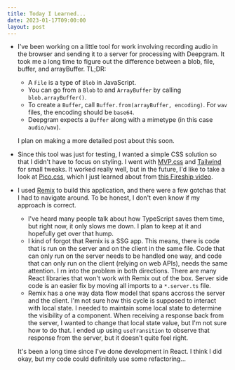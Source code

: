 ```yaml
---
title: Today I Learned...
date: 2023-01-17T09:00:00
layout: post
---
```


- I've been working on a little tool for work involving recording audio in the browser and sending it to a 
server for processing with Deepgram. It took me a long time to figure out the difference between a blob, file,
buffer, and arrayBuffer. TL;DR:
  - A `File` is a type of `Blob` in JavaScript.
  - You can go from a `Blob` to and `ArrayBuffer` by calling `blob.arrayBuffer()`.
  - To create a `Buffer`, call `Buffer.from(arrayBuffer, encoding)`. For `wav` files, the encoding should be `base64`.
  - Deepgram expects a `Buffer` along with a mimetype (in this case `audio/wav`).

  I plan on making a more detailed post about this soon.
- Since this tool was just for testing, I wanted a simple CSS solution so that I didn't have to focus on styling.
I went with [MVP.css](https://andybrewer.github.io/mvp/) and [Tailwind](https://tailwindcss.com/) for small tweaks.
It worked really well, but in the future, I'd like to take a look at [Pico.css](https://picocss.com/docs/), which I
just learned about from [this Fireship video](https://youtu.be/lHZwlzOUOZ4).
- I used [Remix](https://remix.run/) to build this application, and there were a few gotchas that I had to navigate around.
To be honest, I don't even know if my approach is correct.
  - I've heard many people talk about how TypeScript saves them time, but right now, it only slows me down. I plan to
  keep at it and hopefully get over that hump.
  - I kind of forgot that Remix is a SSG app. This means, there is code that is run on the server and on the client in the same file.
  Code that can only run on the server needs to be handled one way, and code that can only run on the client (relying on web APIs),
  needs the same attention. I rn into the problem in both directions. There are many React libraries that won't work with Remix out of the box.
  Server side code is an easier fix by moving all imports to a `*.server.ts` file.
  - Remix has a one way data flow model that spans accross the server and the client. I'm not sure how this cycle is supposed to interact with local state.
  I needed to maintain some local state to determine the visibility of a component. When receiving a response back from the server,
  I wanted to change that local state value, but I'm not sure how to do that. I ended up using `useTransition` to observe that response from the server,
  but it doesn't quite feel right.
  
  It's been a long time since I've done development in React. I think I did okay, but my code could definitely use some refactoring...
